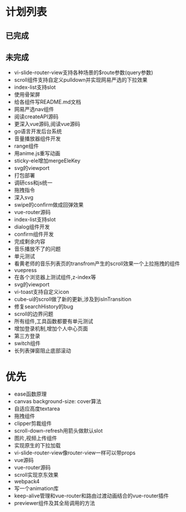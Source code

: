 # 计划列表

## 已完成

## 未完成
- vi-slide-router-view支持各种场景的$route参数(query参数)
- scroll组件支持自定义pulldown并实现网易严选的下拉效果
- index-list支持slot
- 使用骨架屏
- 给各组件写README.md文档
- 网易严选nav组件
- 阅读createAPI源码
- 更深入vue源码,阅读vue源码
- go语言开发后台系统
- 音量播放器组件开发
- range组件
- 用anime.js重写动画
- sticky-ele增加mergeEleKey
- svg的viewport
- 打包部署
- 调研css和js统一
- 拖拽指令
- 深入svg
- swipe的confirm做成回弹效果
- vue-router源码
- index-list支持slot
- dialog组件开发
- confirm组件开发
- 完成剩余内容
- 音乐播放不了的问题
- 单元测试
- 看黄老师的音乐列表页的transfrom产生的scroll效果一个上拉拖拽的组件
- vuepress
- 在各个浏览器上测试组件,z-index等
- svg的viewport
- vi-toast支持自定义icon
- cube-ui的scroll做了新的更新,涉及到isInTransition
- 修复searchHistory的bug
- scroll的边界问题
- 所有组件,工具函数都要有单元测试
- 增加登录机制,增加个人中心页面
- 第三方登录
- switch组件
- 长列表弹窗阻止底部滚动

# 优先
- ease函数原理
- canvas background-size: cover算法
- 自适应高度textarea
- 拖拽组件
- clipper剪裁组件
- scroll-down-refresh用箭头做默认slot
- 图片,视频上传组件
- 实现原生的下拉加载
- vi-slide-router-view像router-view一样可以带props
- vue源码
- vue-router源码
- scroll实现京东效果
- webpack4
- 写一个animation库
- keep-alive管理和vue-router和路由过渡动画结合的vue-router插件
- previewer组件及其全局调用的方法
